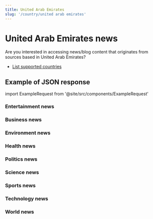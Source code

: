 ```yaml
---
title: United Arab Emirates
slug: '/country/united arab emirates'
---
```


# United Arab Emirates news

Are you interested in accessing news/blog content that originates from sources based in United Arab Emirates?

- [List supported countries](/get-articles/countries)

## Example of JSON response

import ExampleRequest from '@site/src/components/ExampleRequest'

### Entertainment news
<ExampleRequest url="https://apitube.io/v1/news/articles?limit=2&category=news/Arts_and_Entertainment&language=ae"></ExampleRequest>

### Business news
<ExampleRequest url="https://apitube.io/v1/news/articles?limit=2&category=news/Business&language=ae"></ExampleRequest>

### Environment news
<ExampleRequest url="https://apitube.io/v1/news/articles?limit=2&category=news/Environment&language=ae"></ExampleRequest>

### Health news
<ExampleRequest url="https://apitube.io/v1/news/articles?limit=2&category=news/Health&language=ae"></ExampleRequest>

### Politics news
<ExampleRequest url="https://apitube.io/v1/news/articles?limit=2&category=news/Politics&language=ae"></ExampleRequest>

### Science news
<ExampleRequest url="https://apitube.io/v1/news/articles?limit=2&category=news/Science&language=ae"></ExampleRequest>

### Sports news
<ExampleRequest url="https://apitube.io/v1/news/articles?limit=2&category=news/Sports&language=ae"></ExampleRequest>

### Technology news
<ExampleRequest url="https://apitube.io/v1/news/articles?limit=2&category=news/Technology&language=ae"></ExampleRequest>

### World news
<ExampleRequest url="https://apitube.io/v1/news/articles?limit=2&category=news/World&language=ae"></ExampleRequest>
